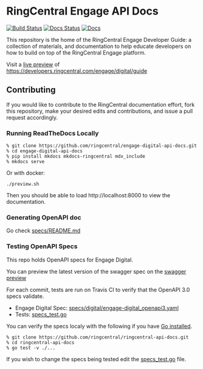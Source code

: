 # RingCentral Engage API Docs

[![Build Status][specs-status-svg]][specs-status-url]
[![Docs Status][docs-status-svg]][docs-status-url]
[![Docs][docs-svg]][docs-url]

This repository is the home of the RingCentral Engage Developer Guide: a collection of materials, and documentation to help educate developers on how to build on top of the RingCentral Engage platform.

Visit a [live preview][docs-url] of https://developers.ringcentral.com/engage/digital/guide

## Contributing

If you would like to contribute to the RingCentral documentation effort, fork this repository, make your desired edits and contributions, and issue a pull request accordingly.

### Running ReadTheDocs Locally

```
% git clone https://github.com/ringcentral/engage-digital-api-docs.git
% cd engage-digital-api-docs
% pip install mkdocs mkdocs-ringcentral mdx_include
% mkdocs serve
```

Or with docker:

```
./preview.sh
```

Then you should be able to load http://localhost:8000 to view the documentation.

### Generating OpenAPI doc

Go check [specs/README.md](specs/README.md)

### Testing OpenAPI Specs

This repo holds OpenAPI specs for Engage Digital.

You can preview the latest version of the swagger spec on the [swagger preview][swagger-preview]

For each commit, tests are run on Travis CI to verify that the OpenAPI 3.0 specs validate.

* Engage Digital Spec: [specs/digital/engage-digital_openapi3.yaml](specs/engage-digital_openapi3.yaml)
* Tests: [specs_test.go](specs_test.go)

You can verify the specs localy with the following if you have [Go installed](https://golang.org/).

```
% git clone https://github.com/ringcentral/ringcentral-api-docs.git
% cd ringcentral-api-docs
% go test -v ./...
```

If you wish to change the specs being tested edit the [specs_test.go](specs_test.go) file.

 [specs-status-svg]: https://github.com/ringcentral/engage-digital-api-docs/workflows/spec%20build/badge.svg?branch=master
 [specs-status-url]: https://github.com/ringcentral/engage-digital-api-docs/actions
 [docs-status-svg]: https://readthedocs.org/projects/engage-digital-api-docs/badge/?version=latest
 [docs-status-url]: https://readthedocs.org/projects/engage-digital-api-docs/builds/
 [docs-svg]: https://img.shields.io/badge/docs-readthedocs-blue.svg
 [docs-url]: https://engage-digital-api-docs.readthedocs.io/en/latest/
 [swagger-preview]: https://ringcentral.github.io/engage-digital-api-docs/digital/
